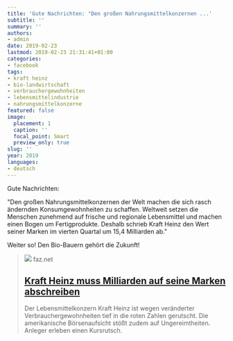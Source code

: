 ```yaml
---
title: 'Gute Nachrichten: "Den großen Nahrungsmittelkonzernen ...'
subtitle: ''
summary: ''
authors:
- admin
date: 2019-02-23
lastmod: 2019-02-23 21:31:41+01:00
categories:
- facebook
tags:
- kraft heinz
- bio-landwirtschaft
- verbrauchergewohnheiten
- lebensmittelindustrie
- nahrungsmittelkonzerne
featured: false
image:
  placement: 1
  caption: ''
  focal_point: Smart
  preview_only: true
slug: ''
year: 2019
languages:
- deutsch
---
```


Gute Nachrichten:

"Den großen Nahrungsmittelkonzernen der Welt machen die sich rasch ändernden Konsumgewohnheiten zu schaffen. Weltweit setzen die Menschen zunehmend auf frische und regionale Lebensmittel und machen einen Bogen um Fertigprodukte. Deshalb schrieb Kraft Heinz den Wert seiner Marken im vierten Quartal um 15,4 Milliarden ab."

Weiter so! Den Bio-Bauern gehört die Zukunft!
> [![](https://media0.faz.net/ppmedia/aktuell/wirtschaft/1315421035/1.6054582/facebook_teaser/soll-qualitaet-versprechen-der.jpg)](https://www.faz.net/aktuell/finanzen/kraft-heinz-schreibt-fuer-seine-marken-viele-milliarden-ab-16054577.html)
> faz.net
> ## [Kraft Heinz muss Milliarden auf seine Marken abschreiben](https://www.faz.net/aktuell/finanzen/kraft-heinz-schreibt-fuer-seine-marken-viele-milliarden-ab-16054577.html)
>
>Der Lebensmittelkonzern Kraft Heinz ist wegen veränderter Verbrauchergewohnheiten tief in die roten Zahlen gerutscht. Die amerikanische Börsenaufsicht stößt zudem auf Ungereimtheiten. Anleger erleben einen Kursrutsch.
